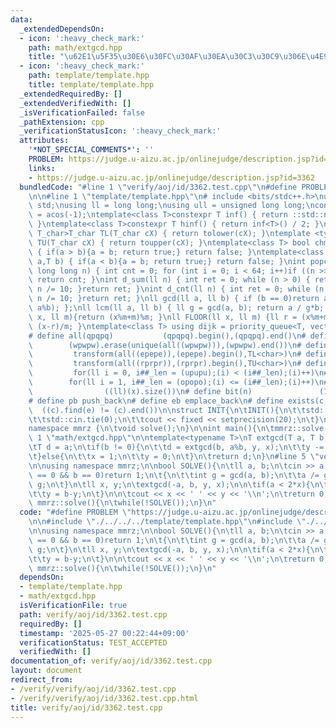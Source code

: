 ```yaml
---
data:
  _extendedDependsOn:
  - icon: ':heavy_check_mark:'
    path: math/extgcd.hpp
    title: "\u62E1\u5F35\u30E6\u30FC\u30AF\u30EA\u30C3\u30C9\u306E\u4E92\u9664\u6CD5"
  - icon: ':heavy_check_mark:'
    path: template/template.hpp
    title: template/template.hpp
  _extendedRequiredBy: []
  _extendedVerifiedWith: []
  _isVerificationFailed: false
  _pathExtension: cpp
  _verificationStatusIcon: ':heavy_check_mark:'
  attributes:
    '*NOT_SPECIAL_COMMENTS*': ''
    PROBLEM: https://judge.u-aizu.ac.jp/onlinejudge/description.jsp?id=3362
    links:
    - https://judge.u-aizu.ac.jp/onlinejudge/description.jsp?id=3362
  bundledCode: "#line 1 \"verify/aoj/id/3362.test.cpp\"\n#define PROBLEM \"https://judge.u-aizu.ac.jp/onlinejudge/description.jsp?id=3362\"\
    \n\n#line 1 \"template/template.hpp\"\n# include <bits/stdc++.h>\nusing namespace\
    \ std;\nusing ll = long long;\nusing ull = unsigned long long;\nconst double pi\
    \ = acos(-1);\ntemplate<class T>constexpr T inf() { return ::std::numeric_limits<T>::max();\
    \ }\ntemplate<class T>constexpr T hinf() { return inf<T>() / 2; }\ntemplate <typename\
    \ T_char>T_char TL(T_char cX) { return tolower(cX); }\ntemplate <typename T_char>T_char\
    \ TU(T_char cX) { return toupper(cX); }\ntemplate<class T> bool chmin(T& a,T b)\
    \ { if(a > b){a = b; return true;} return false; }\ntemplate<class T> bool chmax(T&\
    \ a,T b) { if(a < b){a = b; return true;} return false; }\nint popcnt(unsigned\
    \ long long n) { int cnt = 0; for (int i = 0; i < 64; i++)if ((n >> i) & 1)cnt++;\
    \ return cnt; }\nint d_sum(ll n) { int ret = 0; while (n > 0) { ret += n % 10;\
    \ n /= 10; }return ret; }\nint d_cnt(ll n) { int ret = 0; while (n > 0) { ret++;\
    \ n /= 10; }return ret; }\nll gcd(ll a, ll b) { if (b == 0)return a; return gcd(b,\
    \ a%b); };\nll lcm(ll a, ll b) { ll g = gcd(a, b); return a / g*b; };\nll MOD(ll\
    \ x, ll m){return (x%m+m)%m; }\nll FLOOR(ll x, ll m) {ll r = (x%m+m)%m; return\
    \ (x-r)/m; }\ntemplate<class T> using dijk = priority_queue<T, vector<T>, greater<T>>;\n\
    # define all(qpqpq)           (qpqpq).begin(),(qpqpq).end()\n# define UNIQUE(wpwpw)\
    \        (wpwpw).erase(unique(all((wpwpw))),(wpwpw).end())\n# define LOWER(epepe)\
    \         transform(all((epepe)),(epepe).begin(),TL<char>)\n# define UPPER(rprpr)\
    \         transform(all((rprpr)),(rprpr).begin(),TU<char>)\n# define rep(i,upupu)\
    \         for(ll i = 0, i##_len = (upupu);(i) < (i##_len);(i)++)\n# define reps(i,opopo)\
    \        for(ll i = 1, i##_len = (opopo);(i) <= (i##_len);(i)++)\n# define len(x)\
    \                ((ll)(x).size())\n# define bit(n)               (1LL << (n))\n\
    # define pb push_back\n# define eb emplace_back\n# define exists(c, e)       \
    \  ((c).find(e) != (c).end())\n\nstruct INIT{\n\tINIT(){\n\t\tstd::ios::sync_with_stdio(false);\n\
    \t\tstd::cin.tie(0);\n\t\tcout << fixed << setprecision(20);\n\t}\n}INIT;\n\n\
    namespace mmrz {\n\tvoid solve();\n}\n\nint main(){\n\tmmrz::solve();\n}\n#line\
    \ 1 \"math/extgcd.hpp\"\n\ntemplate<typename T>\nT extgcd(T a, T b, T &x, T &y){\n\
    \tT d = a;\n\tif(b != 0){\n\t\td = extgcd(b, a%b, y, x);\n\t\ty -= (a/b) * x;\n\
    \t}else{\n\t\tx = 1;\n\t\ty = 0;\n\t}\n\treturn d;\n}\n#line 5 \"verify/aoj/id/3362.test.cpp\"\
    \n\nusing namespace mmrz;\n\nbool SOLVE(){\n\tll a, b;\n\tcin >> a >> b;\n\tif(a\
    \ == 0 && b == 0)return 1;\n\t{\n\t\tint g = gcd(a, b);\n\t\ta /= g;\n\t\tb /=\
    \ g;\n\t}\n\tll x, y;\n\textgcd(-a, b, y, x);\n\n\tif(a < 2*x){\n\t\tx = a-x;\n\
    \t\ty = b-y;\n\t}\n\n\tcout << x << ' ' << y << '\\n';\n\treturn 0;\n}\n\nvoid\
    \ mmrz::solve(){\n\twhile(!SOLVE());\n}\n"
  code: "#define PROBLEM \"https://judge.u-aizu.ac.jp/onlinejudge/description.jsp?id=3362\"\
    \n\n#include \"./../../../template/template.hpp\"\n#include \"./../../../math/extgcd.hpp\"\
    \n\nusing namespace mmrz;\n\nbool SOLVE(){\n\tll a, b;\n\tcin >> a >> b;\n\tif(a\
    \ == 0 && b == 0)return 1;\n\t{\n\t\tint g = gcd(a, b);\n\t\ta /= g;\n\t\tb /=\
    \ g;\n\t}\n\tll x, y;\n\textgcd(-a, b, y, x);\n\n\tif(a < 2*x){\n\t\tx = a-x;\n\
    \t\ty = b-y;\n\t}\n\n\tcout << x << ' ' << y << '\\n';\n\treturn 0;\n}\n\nvoid\
    \ mmrz::solve(){\n\twhile(!SOLVE());\n}\n"
  dependsOn:
  - template/template.hpp
  - math/extgcd.hpp
  isVerificationFile: true
  path: verify/aoj/id/3362.test.cpp
  requiredBy: []
  timestamp: '2025-05-27 00:22:44+09:00'
  verificationStatus: TEST_ACCEPTED
  verifiedWith: []
documentation_of: verify/aoj/id/3362.test.cpp
layout: document
redirect_from:
- /verify/verify/aoj/id/3362.test.cpp
- /verify/verify/aoj/id/3362.test.cpp.html
title: verify/aoj/id/3362.test.cpp
---
```

